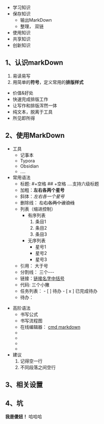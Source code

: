 - 学习知识
- 保存知识
	- 输出MarkDown
	-  整理， 双链
- 使用知识
- 共享知识
- 创新知识

## 1、认识markDown
1. 易读易写
2. 用简单的**符号**，定义常用的**排版样式**
- 价值&好处
- 快速完成排版工作
- 让写作和排版浑然一体
- 纯文本，脱离于工具
- 所见即所得

## 2、使用MarkDown
- 工具
	 - 记事本
	 - Typora
	 - Obsidian
	 - ....
 - 常用语法
	 - 标题: #+空格  ## +空格 ....支持六级标题
	 - 加粗：**左右各两个星号**
	 - 斜体：*左右各一个星号*
	 - 删除线： ~~左右各两个波浪线~~
	 - 列表（缩进控制）
		 - 有序列表
			 1. 条目1
			 2. 条目2
			 3. 条目3
		 - 无序列表
			* 星号1
			* 星号2
			* 星号3
	 - 引用： 大于号
	- 分割线： 三个---
	-  链接：[链接名字中括号](小括号地址)
	 - 代码: 三个小撇
	 - 任务列表： - [ ] 待办  - [ x ]  已完成待办
	 - 待办：
 *  高阶语法
	 * 书写公式
	 * 书写流程图
	 * 在线编辑器： [cmd markdown](https://www.zybuluo.com/mdedior)
	 * 
	 * 
	 * 
	 * 
* 建议 
	1.  记得空一行
	2. 不同段落之间空行
## 3、相关设置

## 4、坑
**我是傻妞！** 哈哈哈
 